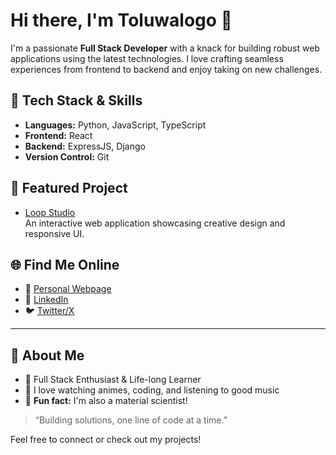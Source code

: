 # Hi there, I'm Toluwalogo 👋

I'm a passionate **Full Stack Developer** with a knack for building robust web applications using the latest technologies. I love crafting seamless experiences from frontend to backend and enjoy taking on new challenges.

## 🚀 Tech Stack & Skills

- **Languages:** Python, JavaScript, TypeScript
- **Frontend:** React
- **Backend:** ExpressJS, Django
- **Version Control:** Git

## 🌟 Featured Project

- [Loop Studio](https://loop-studio-toluene.netlify.app/)  
  An interactive web application showcasing creative design and responsive UI.

## 🌐 Find Me Online

- 🔗 [Personal Webpage](https://toluene-portfolio.vercel.app/)
- 💼 [LinkedIn](https://www.linkedin.com/in/toluwalogo-ojo-8508a7231?utm_source=share&utm_campaign=share_via&utm_content=profile&utm_medium=android_app)
- 🐦 [Twitter/X](https://x.com/magetoluene)

---

## 🎉 About Me

- 🚀 Full Stack Enthusiast & Life-long Learner
- 🍿 I love watching animes, coding, and listening to good music
- 🧪 **Fun fact:** I'm also a material scientist!

> “Building solutions, one line of code at a time.”

Feel free to connect or check out my projects!
